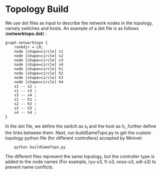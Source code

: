 # Topology Build

We use dot files as input to describe the network nodes in the topology, namely switches and hosts. An example of a dot file is as follows (**networktopo.dot**) :
```
graph networktopo {
    rankdir = LR;
    node [shape=circle] s1
    node [shape=circle] s2
    node [shape=circle] s3
    node [shape=circle] s4
    node [shape=circle] h1
    node [shape=circle] h2
    node [shape=circle] h3
    node [shape=circle] h4   
    s1 -- s2 ;
    s1 -- s3 ;
    s3 -- s4 ;
    s1 -- h1 ;
    s2 -- h2 ;
    s3 -- h3 ;
    s4 -- h4 ;
}
```
In the dot file, we define the switch as s<sub>i</sub> and the host as h<sub>i</sub>  ,further define the links between them.
Next, run buildSameTopo.py to get the custom topology python file (for different controllers) accepted by Mininet:
```
    python buildSameTopo.py
```
The different files represent the same topology, but the controller type is added to the node names (For example, ryu-s3, fl-s3, onos-s3, odl-s3) to prevent name conflicts.




